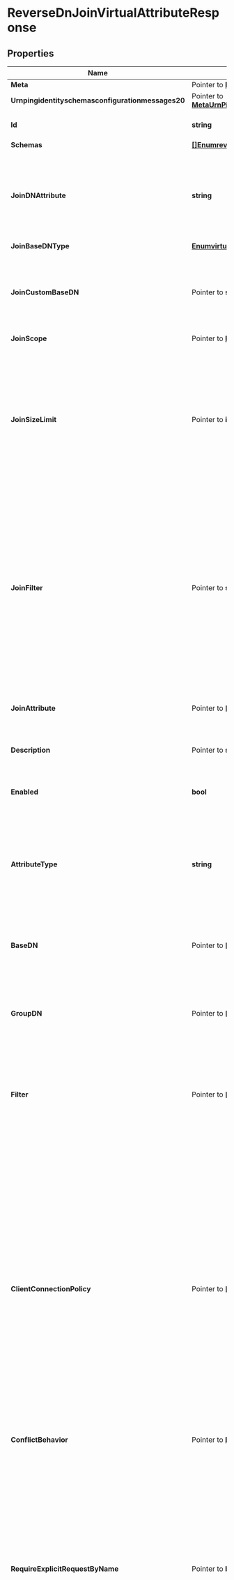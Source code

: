 # ReverseDnJoinVirtualAttributeResponse

## Properties

Name | Type | Description | Notes
------------ | ------------- | ------------- | -------------
**Meta** | Pointer to [**MetaMeta**](MetaMeta.md) |  | [optional] 
**Urnpingidentityschemasconfigurationmessages20** | Pointer to [**MetaUrnPingidentitySchemasConfigurationMessages20**](MetaUrnPingidentitySchemasConfigurationMessages20.md) |  | [optional] 
**Id** | **string** | Name of the Virtual Attribute | 
**Schemas** | [**[]EnumreverseDnJoinVirtualAttributeSchemaUrn**](EnumreverseDnJoinVirtualAttributeSchemaUrn.md) |  | 
**JoinDNAttribute** | **string** | The attribute in related entries whose set of values must contain the DN of the search result entry to be joined with that entry. | 
**JoinBaseDNType** | [**EnumvirtualAttributeJoinBaseDNTypeProp**](EnumvirtualAttributeJoinBaseDNTypeProp.md) |  | 
**JoinCustomBaseDN** | Pointer to **string** | The fixed, administrator-specified base DN for the internal searches used to identify joined entries. | [optional] 
**JoinScope** | Pointer to [**EnumvirtualAttributeJoinScopeProp**](EnumvirtualAttributeJoinScopeProp.md) |  | [optional] 
**JoinSizeLimit** | Pointer to **int32** | The maximum number of entries that may be joined with the source entry, which also corresponds to the maximum number of values that the virtual attribute provider will generate for an entry. | [optional] 
**JoinFilter** | Pointer to **string** | An optional filter that specifies additional criteria for identifying joined entries. If a join-filter value is specified, then only entries matching that filter (in addition to satisfying the other join criteria) will be joined with the search result entry. | [optional] 
**JoinAttribute** | Pointer to **[]string** | An optional set of the names of the attributes to include with joined entries. | [optional] 
**Description** | Pointer to **string** | A description for this Virtual Attribute | [optional] 
**Enabled** | **bool** | Indicates whether the Virtual Attribute is enabled for use. | 
**AttributeType** | **string** | Specifies the attribute type for the attribute whose values are to be dynamically assigned by the virtual attribute. | 
**BaseDN** | Pointer to **[]string** | Specifies the base DNs for the branches containing entries that are eligible to use this virtual attribute. | [optional] 
**GroupDN** | Pointer to **[]string** | Specifies the DNs of the groups whose members can be eligible to use this virtual attribute. | [optional] 
**Filter** | Pointer to **[]string** | Specifies the search filters to be applied against entries to determine if the virtual attribute is to be generated for those entries. | [optional] 
**ClientConnectionPolicy** | Pointer to **[]string** | Specifies a set of client connection policies for which this Virtual Attribute should be generated. If this is undefined, then this Virtual Attribute will always be generated. If it is associated with one or more client connection policies, then this Virtual Attribute will be generated only for operations requested by clients assigned to one of those client connection policies. | [optional] 
**ConflictBehavior** | Pointer to [**EnumvirtualAttributeConflictBehaviorProp**](EnumvirtualAttributeConflictBehaviorProp.md) |  | [optional] 
**RequireExplicitRequestByName** | Pointer to **bool** | Indicates whether attributes of this type must be explicitly included by name in the list of requested attributes. Note that this will only apply to virtual attributes which are associated with an attribute type that is operational. It will be ignored for virtual attributes associated with a non-operational attribute type. | [optional] 
**MultipleVirtualAttributeEvaluationOrderIndex** | Pointer to **int32** | Specifies the order in which virtual attribute definitions for the same attribute type will be evaluated when generating values for an entry. | [optional] 
**MultipleVirtualAttributeMergeBehavior** | Pointer to [**EnumvirtualAttributeMultipleVirtualAttributeMergeBehaviorProp**](EnumvirtualAttributeMultipleVirtualAttributeMergeBehaviorProp.md) |  | [optional] 
**AllowIndexConflicts** | Pointer to **bool** | Indicates whether the server should allow creating or altering this virtual attribute definition even if it conflicts with one or more indexes defined in the server. | [optional] 

## Methods

### NewReverseDnJoinVirtualAttributeResponse

`func NewReverseDnJoinVirtualAttributeResponse(id string, schemas []EnumreverseDnJoinVirtualAttributeSchemaUrn, joinDNAttribute string, joinBaseDNType EnumvirtualAttributeJoinBaseDNTypeProp, enabled bool, attributeType string, ) *ReverseDnJoinVirtualAttributeResponse`

NewReverseDnJoinVirtualAttributeResponse instantiates a new ReverseDnJoinVirtualAttributeResponse object
This constructor will assign default values to properties that have it defined,
and makes sure properties required by API are set, but the set of arguments
will change when the set of required properties is changed

### NewReverseDnJoinVirtualAttributeResponseWithDefaults

`func NewReverseDnJoinVirtualAttributeResponseWithDefaults() *ReverseDnJoinVirtualAttributeResponse`

NewReverseDnJoinVirtualAttributeResponseWithDefaults instantiates a new ReverseDnJoinVirtualAttributeResponse object
This constructor will only assign default values to properties that have it defined,
but it doesn't guarantee that properties required by API are set

### GetMeta

`func (o *ReverseDnJoinVirtualAttributeResponse) GetMeta() MetaMeta`

GetMeta returns the Meta field if non-nil, zero value otherwise.

### GetMetaOk

`func (o *ReverseDnJoinVirtualAttributeResponse) GetMetaOk() (*MetaMeta, bool)`

GetMetaOk returns a tuple with the Meta field if it's non-nil, zero value otherwise
and a boolean to check if the value has been set.

### SetMeta

`func (o *ReverseDnJoinVirtualAttributeResponse) SetMeta(v MetaMeta)`

SetMeta sets Meta field to given value.

### HasMeta

`func (o *ReverseDnJoinVirtualAttributeResponse) HasMeta() bool`

HasMeta returns a boolean if a field has been set.

### GetUrnpingidentityschemasconfigurationmessages20

`func (o *ReverseDnJoinVirtualAttributeResponse) GetUrnpingidentityschemasconfigurationmessages20() MetaUrnPingidentitySchemasConfigurationMessages20`

GetUrnpingidentityschemasconfigurationmessages20 returns the Urnpingidentityschemasconfigurationmessages20 field if non-nil, zero value otherwise.

### GetUrnpingidentityschemasconfigurationmessages20Ok

`func (o *ReverseDnJoinVirtualAttributeResponse) GetUrnpingidentityschemasconfigurationmessages20Ok() (*MetaUrnPingidentitySchemasConfigurationMessages20, bool)`

GetUrnpingidentityschemasconfigurationmessages20Ok returns a tuple with the Urnpingidentityschemasconfigurationmessages20 field if it's non-nil, zero value otherwise
and a boolean to check if the value has been set.

### SetUrnpingidentityschemasconfigurationmessages20

`func (o *ReverseDnJoinVirtualAttributeResponse) SetUrnpingidentityschemasconfigurationmessages20(v MetaUrnPingidentitySchemasConfigurationMessages20)`

SetUrnpingidentityschemasconfigurationmessages20 sets Urnpingidentityschemasconfigurationmessages20 field to given value.

### HasUrnpingidentityschemasconfigurationmessages20

`func (o *ReverseDnJoinVirtualAttributeResponse) HasUrnpingidentityschemasconfigurationmessages20() bool`

HasUrnpingidentityschemasconfigurationmessages20 returns a boolean if a field has been set.

### GetId

`func (o *ReverseDnJoinVirtualAttributeResponse) GetId() string`

GetId returns the Id field if non-nil, zero value otherwise.

### GetIdOk

`func (o *ReverseDnJoinVirtualAttributeResponse) GetIdOk() (*string, bool)`

GetIdOk returns a tuple with the Id field if it's non-nil, zero value otherwise
and a boolean to check if the value has been set.

### SetId

`func (o *ReverseDnJoinVirtualAttributeResponse) SetId(v string)`

SetId sets Id field to given value.


### GetSchemas

`func (o *ReverseDnJoinVirtualAttributeResponse) GetSchemas() []EnumreverseDnJoinVirtualAttributeSchemaUrn`

GetSchemas returns the Schemas field if non-nil, zero value otherwise.

### GetSchemasOk

`func (o *ReverseDnJoinVirtualAttributeResponse) GetSchemasOk() (*[]EnumreverseDnJoinVirtualAttributeSchemaUrn, bool)`

GetSchemasOk returns a tuple with the Schemas field if it's non-nil, zero value otherwise
and a boolean to check if the value has been set.

### SetSchemas

`func (o *ReverseDnJoinVirtualAttributeResponse) SetSchemas(v []EnumreverseDnJoinVirtualAttributeSchemaUrn)`

SetSchemas sets Schemas field to given value.


### GetJoinDNAttribute

`func (o *ReverseDnJoinVirtualAttributeResponse) GetJoinDNAttribute() string`

GetJoinDNAttribute returns the JoinDNAttribute field if non-nil, zero value otherwise.

### GetJoinDNAttributeOk

`func (o *ReverseDnJoinVirtualAttributeResponse) GetJoinDNAttributeOk() (*string, bool)`

GetJoinDNAttributeOk returns a tuple with the JoinDNAttribute field if it's non-nil, zero value otherwise
and a boolean to check if the value has been set.

### SetJoinDNAttribute

`func (o *ReverseDnJoinVirtualAttributeResponse) SetJoinDNAttribute(v string)`

SetJoinDNAttribute sets JoinDNAttribute field to given value.


### GetJoinBaseDNType

`func (o *ReverseDnJoinVirtualAttributeResponse) GetJoinBaseDNType() EnumvirtualAttributeJoinBaseDNTypeProp`

GetJoinBaseDNType returns the JoinBaseDNType field if non-nil, zero value otherwise.

### GetJoinBaseDNTypeOk

`func (o *ReverseDnJoinVirtualAttributeResponse) GetJoinBaseDNTypeOk() (*EnumvirtualAttributeJoinBaseDNTypeProp, bool)`

GetJoinBaseDNTypeOk returns a tuple with the JoinBaseDNType field if it's non-nil, zero value otherwise
and a boolean to check if the value has been set.

### SetJoinBaseDNType

`func (o *ReverseDnJoinVirtualAttributeResponse) SetJoinBaseDNType(v EnumvirtualAttributeJoinBaseDNTypeProp)`

SetJoinBaseDNType sets JoinBaseDNType field to given value.


### GetJoinCustomBaseDN

`func (o *ReverseDnJoinVirtualAttributeResponse) GetJoinCustomBaseDN() string`

GetJoinCustomBaseDN returns the JoinCustomBaseDN field if non-nil, zero value otherwise.

### GetJoinCustomBaseDNOk

`func (o *ReverseDnJoinVirtualAttributeResponse) GetJoinCustomBaseDNOk() (*string, bool)`

GetJoinCustomBaseDNOk returns a tuple with the JoinCustomBaseDN field if it's non-nil, zero value otherwise
and a boolean to check if the value has been set.

### SetJoinCustomBaseDN

`func (o *ReverseDnJoinVirtualAttributeResponse) SetJoinCustomBaseDN(v string)`

SetJoinCustomBaseDN sets JoinCustomBaseDN field to given value.

### HasJoinCustomBaseDN

`func (o *ReverseDnJoinVirtualAttributeResponse) HasJoinCustomBaseDN() bool`

HasJoinCustomBaseDN returns a boolean if a field has been set.

### GetJoinScope

`func (o *ReverseDnJoinVirtualAttributeResponse) GetJoinScope() EnumvirtualAttributeJoinScopeProp`

GetJoinScope returns the JoinScope field if non-nil, zero value otherwise.

### GetJoinScopeOk

`func (o *ReverseDnJoinVirtualAttributeResponse) GetJoinScopeOk() (*EnumvirtualAttributeJoinScopeProp, bool)`

GetJoinScopeOk returns a tuple with the JoinScope field if it's non-nil, zero value otherwise
and a boolean to check if the value has been set.

### SetJoinScope

`func (o *ReverseDnJoinVirtualAttributeResponse) SetJoinScope(v EnumvirtualAttributeJoinScopeProp)`

SetJoinScope sets JoinScope field to given value.

### HasJoinScope

`func (o *ReverseDnJoinVirtualAttributeResponse) HasJoinScope() bool`

HasJoinScope returns a boolean if a field has been set.

### GetJoinSizeLimit

`func (o *ReverseDnJoinVirtualAttributeResponse) GetJoinSizeLimit() int32`

GetJoinSizeLimit returns the JoinSizeLimit field if non-nil, zero value otherwise.

### GetJoinSizeLimitOk

`func (o *ReverseDnJoinVirtualAttributeResponse) GetJoinSizeLimitOk() (*int32, bool)`

GetJoinSizeLimitOk returns a tuple with the JoinSizeLimit field if it's non-nil, zero value otherwise
and a boolean to check if the value has been set.

### SetJoinSizeLimit

`func (o *ReverseDnJoinVirtualAttributeResponse) SetJoinSizeLimit(v int32)`

SetJoinSizeLimit sets JoinSizeLimit field to given value.

### HasJoinSizeLimit

`func (o *ReverseDnJoinVirtualAttributeResponse) HasJoinSizeLimit() bool`

HasJoinSizeLimit returns a boolean if a field has been set.

### GetJoinFilter

`func (o *ReverseDnJoinVirtualAttributeResponse) GetJoinFilter() string`

GetJoinFilter returns the JoinFilter field if non-nil, zero value otherwise.

### GetJoinFilterOk

`func (o *ReverseDnJoinVirtualAttributeResponse) GetJoinFilterOk() (*string, bool)`

GetJoinFilterOk returns a tuple with the JoinFilter field if it's non-nil, zero value otherwise
and a boolean to check if the value has been set.

### SetJoinFilter

`func (o *ReverseDnJoinVirtualAttributeResponse) SetJoinFilter(v string)`

SetJoinFilter sets JoinFilter field to given value.

### HasJoinFilter

`func (o *ReverseDnJoinVirtualAttributeResponse) HasJoinFilter() bool`

HasJoinFilter returns a boolean if a field has been set.

### GetJoinAttribute

`func (o *ReverseDnJoinVirtualAttributeResponse) GetJoinAttribute() []string`

GetJoinAttribute returns the JoinAttribute field if non-nil, zero value otherwise.

### GetJoinAttributeOk

`func (o *ReverseDnJoinVirtualAttributeResponse) GetJoinAttributeOk() (*[]string, bool)`

GetJoinAttributeOk returns a tuple with the JoinAttribute field if it's non-nil, zero value otherwise
and a boolean to check if the value has been set.

### SetJoinAttribute

`func (o *ReverseDnJoinVirtualAttributeResponse) SetJoinAttribute(v []string)`

SetJoinAttribute sets JoinAttribute field to given value.

### HasJoinAttribute

`func (o *ReverseDnJoinVirtualAttributeResponse) HasJoinAttribute() bool`

HasJoinAttribute returns a boolean if a field has been set.

### GetDescription

`func (o *ReverseDnJoinVirtualAttributeResponse) GetDescription() string`

GetDescription returns the Description field if non-nil, zero value otherwise.

### GetDescriptionOk

`func (o *ReverseDnJoinVirtualAttributeResponse) GetDescriptionOk() (*string, bool)`

GetDescriptionOk returns a tuple with the Description field if it's non-nil, zero value otherwise
and a boolean to check if the value has been set.

### SetDescription

`func (o *ReverseDnJoinVirtualAttributeResponse) SetDescription(v string)`

SetDescription sets Description field to given value.

### HasDescription

`func (o *ReverseDnJoinVirtualAttributeResponse) HasDescription() bool`

HasDescription returns a boolean if a field has been set.

### GetEnabled

`func (o *ReverseDnJoinVirtualAttributeResponse) GetEnabled() bool`

GetEnabled returns the Enabled field if non-nil, zero value otherwise.

### GetEnabledOk

`func (o *ReverseDnJoinVirtualAttributeResponse) GetEnabledOk() (*bool, bool)`

GetEnabledOk returns a tuple with the Enabled field if it's non-nil, zero value otherwise
and a boolean to check if the value has been set.

### SetEnabled

`func (o *ReverseDnJoinVirtualAttributeResponse) SetEnabled(v bool)`

SetEnabled sets Enabled field to given value.


### GetAttributeType

`func (o *ReverseDnJoinVirtualAttributeResponse) GetAttributeType() string`

GetAttributeType returns the AttributeType field if non-nil, zero value otherwise.

### GetAttributeTypeOk

`func (o *ReverseDnJoinVirtualAttributeResponse) GetAttributeTypeOk() (*string, bool)`

GetAttributeTypeOk returns a tuple with the AttributeType field if it's non-nil, zero value otherwise
and a boolean to check if the value has been set.

### SetAttributeType

`func (o *ReverseDnJoinVirtualAttributeResponse) SetAttributeType(v string)`

SetAttributeType sets AttributeType field to given value.


### GetBaseDN

`func (o *ReverseDnJoinVirtualAttributeResponse) GetBaseDN() []string`

GetBaseDN returns the BaseDN field if non-nil, zero value otherwise.

### GetBaseDNOk

`func (o *ReverseDnJoinVirtualAttributeResponse) GetBaseDNOk() (*[]string, bool)`

GetBaseDNOk returns a tuple with the BaseDN field if it's non-nil, zero value otherwise
and a boolean to check if the value has been set.

### SetBaseDN

`func (o *ReverseDnJoinVirtualAttributeResponse) SetBaseDN(v []string)`

SetBaseDN sets BaseDN field to given value.

### HasBaseDN

`func (o *ReverseDnJoinVirtualAttributeResponse) HasBaseDN() bool`

HasBaseDN returns a boolean if a field has been set.

### GetGroupDN

`func (o *ReverseDnJoinVirtualAttributeResponse) GetGroupDN() []string`

GetGroupDN returns the GroupDN field if non-nil, zero value otherwise.

### GetGroupDNOk

`func (o *ReverseDnJoinVirtualAttributeResponse) GetGroupDNOk() (*[]string, bool)`

GetGroupDNOk returns a tuple with the GroupDN field if it's non-nil, zero value otherwise
and a boolean to check if the value has been set.

### SetGroupDN

`func (o *ReverseDnJoinVirtualAttributeResponse) SetGroupDN(v []string)`

SetGroupDN sets GroupDN field to given value.

### HasGroupDN

`func (o *ReverseDnJoinVirtualAttributeResponse) HasGroupDN() bool`

HasGroupDN returns a boolean if a field has been set.

### GetFilter

`func (o *ReverseDnJoinVirtualAttributeResponse) GetFilter() []string`

GetFilter returns the Filter field if non-nil, zero value otherwise.

### GetFilterOk

`func (o *ReverseDnJoinVirtualAttributeResponse) GetFilterOk() (*[]string, bool)`

GetFilterOk returns a tuple with the Filter field if it's non-nil, zero value otherwise
and a boolean to check if the value has been set.

### SetFilter

`func (o *ReverseDnJoinVirtualAttributeResponse) SetFilter(v []string)`

SetFilter sets Filter field to given value.

### HasFilter

`func (o *ReverseDnJoinVirtualAttributeResponse) HasFilter() bool`

HasFilter returns a boolean if a field has been set.

### GetClientConnectionPolicy

`func (o *ReverseDnJoinVirtualAttributeResponse) GetClientConnectionPolicy() []string`

GetClientConnectionPolicy returns the ClientConnectionPolicy field if non-nil, zero value otherwise.

### GetClientConnectionPolicyOk

`func (o *ReverseDnJoinVirtualAttributeResponse) GetClientConnectionPolicyOk() (*[]string, bool)`

GetClientConnectionPolicyOk returns a tuple with the ClientConnectionPolicy field if it's non-nil, zero value otherwise
and a boolean to check if the value has been set.

### SetClientConnectionPolicy

`func (o *ReverseDnJoinVirtualAttributeResponse) SetClientConnectionPolicy(v []string)`

SetClientConnectionPolicy sets ClientConnectionPolicy field to given value.

### HasClientConnectionPolicy

`func (o *ReverseDnJoinVirtualAttributeResponse) HasClientConnectionPolicy() bool`

HasClientConnectionPolicy returns a boolean if a field has been set.

### GetConflictBehavior

`func (o *ReverseDnJoinVirtualAttributeResponse) GetConflictBehavior() EnumvirtualAttributeConflictBehaviorProp`

GetConflictBehavior returns the ConflictBehavior field if non-nil, zero value otherwise.

### GetConflictBehaviorOk

`func (o *ReverseDnJoinVirtualAttributeResponse) GetConflictBehaviorOk() (*EnumvirtualAttributeConflictBehaviorProp, bool)`

GetConflictBehaviorOk returns a tuple with the ConflictBehavior field if it's non-nil, zero value otherwise
and a boolean to check if the value has been set.

### SetConflictBehavior

`func (o *ReverseDnJoinVirtualAttributeResponse) SetConflictBehavior(v EnumvirtualAttributeConflictBehaviorProp)`

SetConflictBehavior sets ConflictBehavior field to given value.

### HasConflictBehavior

`func (o *ReverseDnJoinVirtualAttributeResponse) HasConflictBehavior() bool`

HasConflictBehavior returns a boolean if a field has been set.

### GetRequireExplicitRequestByName

`func (o *ReverseDnJoinVirtualAttributeResponse) GetRequireExplicitRequestByName() bool`

GetRequireExplicitRequestByName returns the RequireExplicitRequestByName field if non-nil, zero value otherwise.

### GetRequireExplicitRequestByNameOk

`func (o *ReverseDnJoinVirtualAttributeResponse) GetRequireExplicitRequestByNameOk() (*bool, bool)`

GetRequireExplicitRequestByNameOk returns a tuple with the RequireExplicitRequestByName field if it's non-nil, zero value otherwise
and a boolean to check if the value has been set.

### SetRequireExplicitRequestByName

`func (o *ReverseDnJoinVirtualAttributeResponse) SetRequireExplicitRequestByName(v bool)`

SetRequireExplicitRequestByName sets RequireExplicitRequestByName field to given value.

### HasRequireExplicitRequestByName

`func (o *ReverseDnJoinVirtualAttributeResponse) HasRequireExplicitRequestByName() bool`

HasRequireExplicitRequestByName returns a boolean if a field has been set.

### GetMultipleVirtualAttributeEvaluationOrderIndex

`func (o *ReverseDnJoinVirtualAttributeResponse) GetMultipleVirtualAttributeEvaluationOrderIndex() int32`

GetMultipleVirtualAttributeEvaluationOrderIndex returns the MultipleVirtualAttributeEvaluationOrderIndex field if non-nil, zero value otherwise.

### GetMultipleVirtualAttributeEvaluationOrderIndexOk

`func (o *ReverseDnJoinVirtualAttributeResponse) GetMultipleVirtualAttributeEvaluationOrderIndexOk() (*int32, bool)`

GetMultipleVirtualAttributeEvaluationOrderIndexOk returns a tuple with the MultipleVirtualAttributeEvaluationOrderIndex field if it's non-nil, zero value otherwise
and a boolean to check if the value has been set.

### SetMultipleVirtualAttributeEvaluationOrderIndex

`func (o *ReverseDnJoinVirtualAttributeResponse) SetMultipleVirtualAttributeEvaluationOrderIndex(v int32)`

SetMultipleVirtualAttributeEvaluationOrderIndex sets MultipleVirtualAttributeEvaluationOrderIndex field to given value.

### HasMultipleVirtualAttributeEvaluationOrderIndex

`func (o *ReverseDnJoinVirtualAttributeResponse) HasMultipleVirtualAttributeEvaluationOrderIndex() bool`

HasMultipleVirtualAttributeEvaluationOrderIndex returns a boolean if a field has been set.

### GetMultipleVirtualAttributeMergeBehavior

`func (o *ReverseDnJoinVirtualAttributeResponse) GetMultipleVirtualAttributeMergeBehavior() EnumvirtualAttributeMultipleVirtualAttributeMergeBehaviorProp`

GetMultipleVirtualAttributeMergeBehavior returns the MultipleVirtualAttributeMergeBehavior field if non-nil, zero value otherwise.

### GetMultipleVirtualAttributeMergeBehaviorOk

`func (o *ReverseDnJoinVirtualAttributeResponse) GetMultipleVirtualAttributeMergeBehaviorOk() (*EnumvirtualAttributeMultipleVirtualAttributeMergeBehaviorProp, bool)`

GetMultipleVirtualAttributeMergeBehaviorOk returns a tuple with the MultipleVirtualAttributeMergeBehavior field if it's non-nil, zero value otherwise
and a boolean to check if the value has been set.

### SetMultipleVirtualAttributeMergeBehavior

`func (o *ReverseDnJoinVirtualAttributeResponse) SetMultipleVirtualAttributeMergeBehavior(v EnumvirtualAttributeMultipleVirtualAttributeMergeBehaviorProp)`

SetMultipleVirtualAttributeMergeBehavior sets MultipleVirtualAttributeMergeBehavior field to given value.

### HasMultipleVirtualAttributeMergeBehavior

`func (o *ReverseDnJoinVirtualAttributeResponse) HasMultipleVirtualAttributeMergeBehavior() bool`

HasMultipleVirtualAttributeMergeBehavior returns a boolean if a field has been set.

### GetAllowIndexConflicts

`func (o *ReverseDnJoinVirtualAttributeResponse) GetAllowIndexConflicts() bool`

GetAllowIndexConflicts returns the AllowIndexConflicts field if non-nil, zero value otherwise.

### GetAllowIndexConflictsOk

`func (o *ReverseDnJoinVirtualAttributeResponse) GetAllowIndexConflictsOk() (*bool, bool)`

GetAllowIndexConflictsOk returns a tuple with the AllowIndexConflicts field if it's non-nil, zero value otherwise
and a boolean to check if the value has been set.

### SetAllowIndexConflicts

`func (o *ReverseDnJoinVirtualAttributeResponse) SetAllowIndexConflicts(v bool)`

SetAllowIndexConflicts sets AllowIndexConflicts field to given value.

### HasAllowIndexConflicts

`func (o *ReverseDnJoinVirtualAttributeResponse) HasAllowIndexConflicts() bool`

HasAllowIndexConflicts returns a boolean if a field has been set.


[[Back to Model list]](../README.md#documentation-for-models) [[Back to API list]](../README.md#documentation-for-api-endpoints) [[Back to README]](../README.md)


